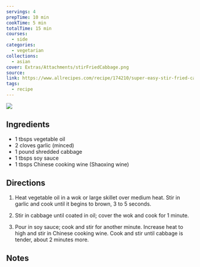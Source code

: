 ```yaml
---
servings: 4
prepTime: 10 min
cookTime: 5 min
totalTime: 15 min
courses:
  - side
categories:
  - vegetarian
collections:
  - asian
cover: Extras/Attachments/stirFriedCabbage.png
source:
link: https://www.allrecipes.com/recipe/174210/super-easy-stir-fried-cabbage/
tags:
  - recipe
---
```


![](Extras/Attachments/stirFriedCabbage.png)


## Ingredients

- 1 tbsps vegetable oil
- 2 cloves garlic (minced)
- 1 pound shredded cabbage
- 1 tbsps soy sauce
- 1 tbsps Chinese cooking wine (Shaoxing wine)


## Directions

1. Heat vegetable oil in a wok or large skillet over medium heat. Stir in garlic and cook until it begins to brown, 3 to 5 seconds.

2. Stir in cabbage until coated in oil; cover the wok and cook for 1 minute.

3. Pour in soy sauce; cook and stir for another minute. Increase heat to high and stir in Chinese cooking wine. Cook and stir until cabbage is tender, about 2 minutes more.


## Notes